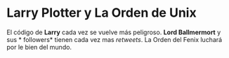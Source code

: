 # Larry Plotter y La Orden de Unix

El código de **Larry** cada vez se vuelve más peligroso.
**Lord Ballmermort** y sus  * followers* tienen cada vez mas *retweets*.
La Orden del Fenix luchará por le bien del mundo.
